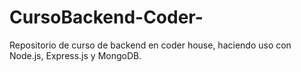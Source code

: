 # CursoBackend-Coder-
Repositorio de curso de backend en coder house,  haciendo uso con Node.js, Express.js y MongoDB.
